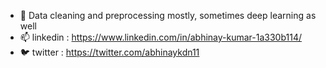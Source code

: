 - 👀 Data cleaning and preprocessing mostly, sometimes deep learning as well
- 📫 linkedin : https://www.linkedin.com/in/abhinay-kumar-1a330b114/
- 🐦 twitter : https://twitter.com/abhinaykdn11
